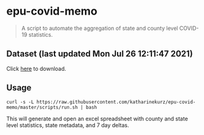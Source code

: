 # epu-covid-memo

> A script to automate the aggregation of state and county level COVID-19 statistics.

<!-- tmpl start -->

## Dataset (last updated Mon Jul 26 12:11:47 2021)

Click [here](https://covid-artifacts.s3.amazonaws.com/records/2021-7-26-121147-covid_artifact.xls) to download.

<!-- tmpl end -->

## Usage

```
curl -s -L https://raw.githubusercontent.com/katharinekurz/epu-covid-memo/master/scripts/run.sh | bash
```

This will generate and open an excel spreadsheet with county and state level statistics, state metadata, and 7 day deltas.